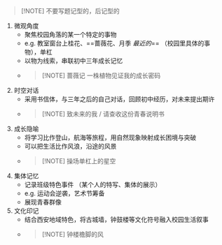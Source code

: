>[!NOTE] 不要写题记型的，后记型的

1. 微观角度
	+ 聚焦校园角落的某一个特定的事物
	+ e.g. 教室窗台上桂花、==蔷薇花、月季 *最近的*== （校园里具体的事物），单杠
	+ 以物为线索，串联初中三年成长记忆
	+ >[!NOTE] 蔷薇记 一株植物见证我的成长密码
2. 时空对话
	+ 采用书信体，与三年之后的自己对话，回顾初中经历，对未来提出期许
	+ >[!NOTE] 致未来的我 / 请查收这份青春说明书 
3. 成长隐喻
	+ 将学习比作登山，航海等旅程，用自然现象映射成长困境与突破
	+ 可以把生活比作风浪，沿途的风景
	+ >[!NOTE] 操场单杠上的星空
4. 集体记忆
	+ 记录班级特色事件 （某个人的特写、集体的展示）
	+ e.g. 运动会逆袭，艺术节筹备
	+ 展现青春群像
5. 文化印记
	 + 结合西安地域特色，将古城墙，钟鼓楼等文化符号融入校园生活叙事
	 + >[!NOTE] 钟楼檐脚的风